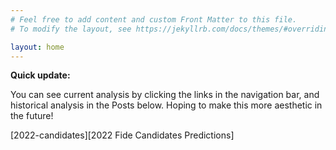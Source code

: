 ```yaml
---
# Feel free to add content and custom Front Matter to this file.
# To modify the layout, see https://jekyllrb.com/docs/themes/#overriding-theme-defaults

layout: home
---
```

**Quick update:**

You can see current analysis by clicking the links in the navigation bar, and historical analysis in the Posts below. Hoping to make this more aesthetic in the future!

[2022-candidates][2022 Fide Candidates Predictions]


[2022-candidates]: tournaments/2022-candidates-tournament/index.md